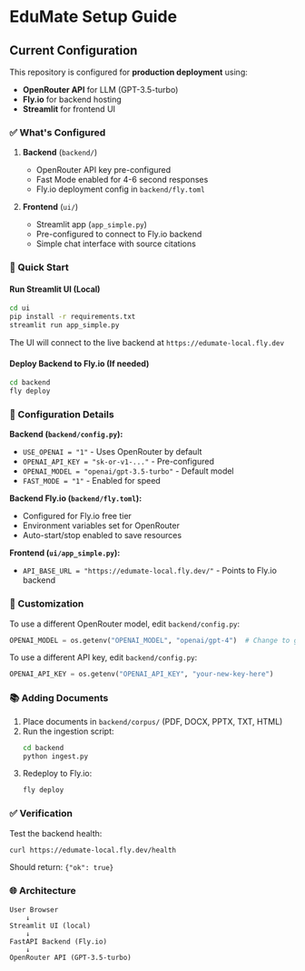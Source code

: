 # EduMate Setup Guide

## Current Configuration

This repository is configured for **production deployment** using:
- **OpenRouter API** for LLM (GPT-3.5-turbo)
- **Fly.io** for backend hosting
- **Streamlit** for frontend UI

### ✅ What's Configured

1. **Backend** (`backend/`)
   - OpenRouter API key pre-configured
   - Fast Mode enabled for 4-6 second responses
   - Fly.io deployment config in `backend/fly.toml`

2. **Frontend** (`ui/`)
   - Streamlit app (`app_simple.py`)
   - Pre-configured to connect to Fly.io backend
   - Simple chat interface with source citations

### 🚀 Quick Start

#### Run Streamlit UI (Local)

```bash
cd ui
pip install -r requirements.txt
streamlit run app_simple.py
```

The UI will connect to the live backend at `https://edumate-local.fly.dev`

#### Deploy Backend to Fly.io (If needed)

```bash
cd backend
fly deploy
```

### 📝 Configuration Details

**Backend (`backend/config.py`):**
- `USE_OPENAI = "1"` - Uses OpenRouter by default
- `OPENAI_API_KEY = "sk-or-v1-..."` - Pre-configured
- `OPENAI_MODEL = "openai/gpt-3.5-turbo"` - Default model
- `FAST_MODE = "1"` - Enabled for speed

**Backend Fly.io (`backend/fly.toml`):**
- Configured for Fly.io free tier
- Environment variables set for OpenRouter
- Auto-start/stop enabled to save resources

**Frontend (`ui/app_simple.py`):**
- `API_BASE_URL = "https://edumate-local.fly.dev/"` - Points to Fly.io backend

### 🔧 Customization

To use a different OpenRouter model, edit `backend/config.py`:
```python
OPENAI_MODEL = os.getenv("OPENAI_MODEL", "openai/gpt-4")  # Change to gpt-4
```

To use a different API key, edit `backend/config.py`:
```python
OPENAI_API_KEY = os.getenv("OPENAI_API_KEY", "your-new-key-here")
```

### 📚 Adding Documents

1. Place documents in `backend/corpus/` (PDF, DOCX, PPTX, TXT, HTML)
2. Run the ingestion script:
   ```bash
   cd backend
   python ingest.py
   ```
3. Redeploy to Fly.io:
   ```bash
   fly deploy
   ```

### ✅ Verification

Test the backend health:
```bash
curl https://edumate-local.fly.dev/health
```

Should return: `{"ok": true}`

### 🌐 Architecture

```
User Browser
    ↓
Streamlit UI (local)
    ↓
FastAPI Backend (Fly.io)
    ↓
OpenRouter API (GPT-3.5-turbo)
```
